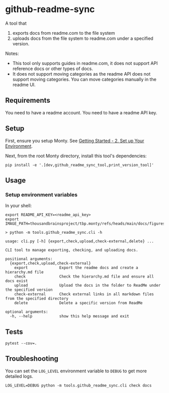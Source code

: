 # github-readme-sync

A tool that

1. exports docs from readme.com to the file system
2. uploads docs from the file system to readme.com under a specified version.

Notes:
- This tool only supports guides in readme.com, it does not support API reference docs or other types of docs.
- It does not support moving categories as the readme API does not support moving categories.  You can move categories manually in the readme UI.

## Requirements
You need to have a readme account.
You need to have a readme API key.

## Setup

First, ensure you setup Monty. See [Getting Started - 2. Set up Your Environment](https://thousandbrainsproject.readme.io/docs/getting-started#2-set-up-your-environment).

Next, from the root Monty directory, install this tool's dependencies:

```
pip install -e '.[dev,github_readme_sync_tool,print_version_tool]'
```

## Usage

### Setup environment variables
In your shell:

```
export README_API_KEY=<readme_api_key>
export IMAGE_PATH=thousandbrainsproject/tbp.monty/refs/heads/main/docs/figures
```

```
> python -m tools.github_readme_sync.cli -h

usage: cli.py [-h] {export,check,upload,check-external,delete} ...

CLI tool to manage exporting, checking, and uploading docs.

positional arguments:
  {export,check,upload,check-external}
    export              Export the readme docs and create a hierarchy.md file
    check               Check the hierarchy.md file and ensure all docs exist
    upload              Upload the docs in the folder to ReadMe under the specified version
    check-external      Check external links in all markdown files from the specified directory
    delete              Delete a specific version from ReadMe

optional arguments:
  -h, --help            show this help message and exit
```

## Tests

```
pytest --cov=.
```


## Troubleshooting

You can set the `LOG_LEVEL` environment variable to `DEBUG` to get more detailed logs.

```
LOG_LEVEL=DEBUG python -m tools.github_readme_sync.cli check docs
```